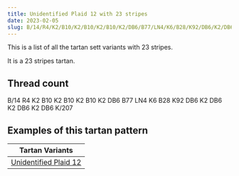 ```yaml
---
title: Unidentified Plaid 12 with 23 stripes
date: 2023-02-05
slug: B/14/R4/K2/B10/K2/B10/K2/B10/K2/DB6/B77/LN4/K6/B28/K92/DB6/K2/DB6/K2/DB6/K2/DB6/K/207
---
```

This is a list of all the tartan sett variants with 23 stripes.

It is a 23 stripes tartan.


## Thread count
B/14 R4 K2 B10 K2 B10 K2 B10 K2 DB6 B77 LN4 K6 B28 K92 DB6 K2 DB6 K2 DB6 K2 DB6 K/207

## Examples of this tartan pattern

| Tartan Variants |
|---------------|
| [Unidentified Plaid 12](/variants/b/14/r4/k2/b10/k2/b10/k2/b10/k2/db6/b77/ln4/k6/b28/k92/db6/k2/db6/k2/db6/k2/db6/k/207-b304080-db000050-k000000-lne0e0e0-rc00000)||
